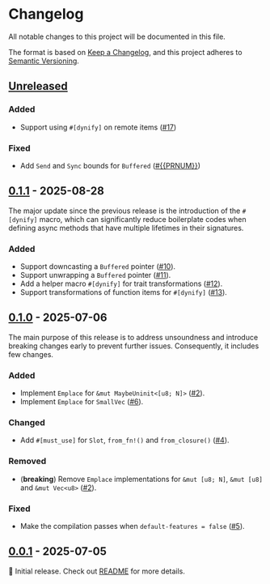 # Changelog

All notable changes to this project will be documented in this file.

The format is based on [Keep a Changelog](https://keepachangelog.com/en/1.1.0/),
and this project adheres to
[Semantic Versioning](https://semver.org/spec/v2.0.0.html).

<!--
Here's a template for each release section. This file should only include updates
that are noticeable to end users between two releases. For developers, this project
follows <https://www.conventionalcommits.org/en/v1.0.0/> to track changes.

## [1.0.0] - YYYY-MM-DD

### Added

- (**breaking**) Always place breaking changes at the top of each subsection.
- Append other changes in chronological order under the appropriate subsection.
- Additionally, you may use `{{variable name}}` as a placeholder for the value
  of a named variable, which includes:
  - `PRNUM`: the number of the pull request
  - `DATE`: the date in `YYYY-MM-DD` format whenever the pull request is updated

### Changed

### Deprecated

### Removed

### Fixed

### Security

[1.0.0]: https://github.com/user/repo/compare/v0.0.0..v1.0.0
-->

## [Unreleased]

### Added

- Support using `#[dynify]` on remote items ([#17])

[#17]: https://github.com/loichyan/dynify/pull/17

### Fixed

- Add `Send` and `Sync` bounds for `Buffered` ([#{{PRNUM}}])

[#{{PRNUM}}]: https://github.com/loichyan/dynify/pull/{{PRNUM}}

## [0.1.1] - 2025-08-28

The major update since the previous release is the introduction of the
`#[dynify]` macro, which can significantly reduce boilerplate codes when
defining async methods that have multiple lifetimes in their signatures.

### Added

- Support downcasting a `Buffered` pointer ([#10]).
- Support unwrapping a `Buffered` pointer ([#11]).
- Add a helper macro `#[dynify]` for trait transformations ([#12]).
- Support transformations of function items for `#[dynify]` ([#13]).

[#10]: https://github.com/loichyan/dynify/pull/10
[#11]: https://github.com/loichyan/dynify/pull/11
[#12]: https://github.com/loichyan/dynify/pull/12
[#13]: https://github.com/loichyan/dynify/pull/13

## [0.1.0] - 2025-07-06

The main purpose of this release is to address unsoundness and introduce
breaking changes early to prevent further issues. Consequently, it includes few
changes.

### Added

- Implement `Emplace` for `&mut MaybeUninit<[u8; N]>` ([#2]).
- Implement `Emplace` for `SmallVec` ([#6]).

### Changed

- Add `#[must_use]` for `Slot`, `from_fn!()` and `from_closure()` ([#4]).

### Removed

- (**breaking**) Remove `Emplace` implementations for `&mut [u8; N]`,
  `&mut [u8]` and `&mut Vec<u8>` ([#2]).

### Fixed

- Make the compilation passes when `default-features = false` ([#5]).

[#2]: https://github.com/loichyan/dynify/pull/2
[#4]: https://github.com/loichyan/dynify/pull/4
[#5]: https://github.com/loichyan/dynify/pull/5
[#6]: https://github.com/loichyan/dynify/pull/6

## [0.0.1] - 2025-07-05

🎉 Initial release. Check out
[README](https://github.com/loichyan/dynify/blob/v0.0.1/README.md) for more
details.

[0.0.1]: https://github.com/loichyan/dynify/tree/v0.0.1
[0.1.0]: https://github.com/loichyan/dynify/compare/v0.0.1..v0.1.0
[0.1.1]: https://github.com/loichyan/dynify/compare/v0.1.0..v0.1.1
[Unreleased]: https://github.com/loichyan/dynify/compare/v0.1.1..HEAD
